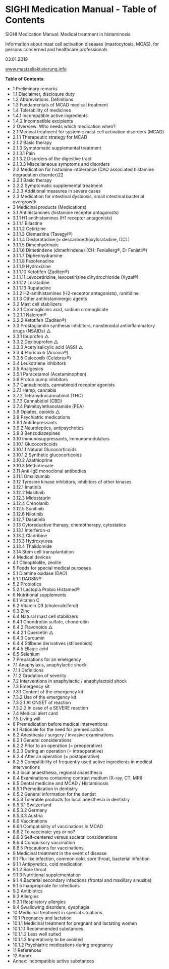 # SIGHI Medication Manual - Table of Contents
 
SIGHI Medication Manual: Medical treatment in histaminosis 
 
Information about mast cell activation diseases (mastocytosis, MCAS),
for persons concerned and healthcare professionals
 
03.01.2019 
 
www.mastzellaktivierung.info
 
**Table of Contents**:
 
* 1 Preliminary remarks 
* 1.1 Disclaimer, disclosure duty 
* 1.2 Abbreviations. Definitions 
* 1.3 Fundamentals of MCAD medical treatment 
* 1.4 Tolerability of medicines 
* 1.4.1 Incompatible active ingredients 
* 1.4.2 Incompatible excipients 
* 2 Overview: Who needs which medication when? 
* 2.1 Medical treatment for systemic mast cell activation disorders (MCAD) 
* 2.1.1 Therapeutic strategy for MCAD 
* 2.1.2 Basic therapy 
* 2.1.3 Symptomatic supplemental treatment 
* 2.1.3.1 Pain 
* 2.1.3.2 Disorders of the digestive tract
* 2.1.3.3 Miscellaneous symptoms and disorders 
* 2.2 Medication for histamine intolerance (DAO associated histamine degradation disorder)22
* 2.2.1 Basic therapy 
* 2.2.2 Symptomatic supplemental treatment 
* 2.2.3 Additional measures in severe cases
* 2.3 Medication for intestinal dysbiosis, small intestinal bacterial overgrowth 
* 3 Medicinal products (Medications) 
* 3.1 Antihistamines (histamine receptor antagonists) 
* 3.1.1 H1 antihistamines (H1 receptor antagonists) 
* 3.1.1.1 Bilastine 
* 3.1.1.2 Cetirizine 
* 3.1.1.3 Clemastine (Tavegyl®) 
* 3.1.1.4 Desloratadine (= descarboethoxyloratadine, DCL)
* 3.1.1.5 Dimenhydrinate 
* 3.1.1.6 Dimetindene (dimethindene) (CH: Feniallerg®, D: Fenistil®) 
* 3.1.1.7 Diphenhydramine 
* 3.1.1.8 Fexofenadine 
* 3.1.1.9 Hydroxizine 
* 3.1.1.10 Ketotifen (Zaditen®) 
* 3.1.1.11 Levocetirizine, levocetirizine dihydrochloride (Xyzal®) 
* 3.1.1.12 Loratadine 
* 3.1.1.13 Rupatadine 
* 3.1.2 H2-antihistamines (H2-receptor antagonists), ranitidine 
* 3.1.3 Other antihistaminergic agents 
* 3.2 Mast cell stabilizers 
* 3.2.1 Cromoglicinic acid, sodium cromoglicate 
* 3.2.1.1 Nalcrom®
* 3.2.2 Ketotifen (Zaditen®) 
* 3.3 Prostaglandin synthesis inhibitors, nonsteroidal antiinflammatory drugs (NSAIDs) △ 
* 3.3.1 Ibuprofen △ 
* 3.3.2 Dexibuprofen △ 
* 3.3.3 Acetylsalicylic acid (ASS) △
* 3.3.4 Etoricoxib (Arcoxia®) 
* 3.3.5 Celecoxib (Celebrex®) 
* 3.4 Leukotriene inhibitors 
* 3.5 Analgesics 
* 3.5.1 Paracetamol (Acetaminophen) 
* 3.6 Proton pump inhibitors
* 3.7 Cannabinoids, cannabinoid receptor agonists 
* 3.7.1 Hemp, cannabis 
* 3.7.2 Tetrahydrocannabinol (THC) 
* 3.7.3 Cannabidiol (CBD) 
* 3.7.4 Palmitoylethanolamide (PEA) 
* 3.8 Opiates, opioids △ 
* 3.9 Psychiatric medications 
* 3.9.1 Antidepressants
* 3.9.2 Neuroleptics, antipsychotics
* 3.9.3 Benzodiazepines
* 3.10 Immunosuppressants, immunomodulators 
* 3.10.1 Glucocorticoids 
* 3.10.1.1 Natural Glucocorticoids 
* 3.10.1.2 Synthetic glucocorticoids 
* 3.10.2 Azathioprine 
* 3.10.3 Methotrexate
* 3.11 Anti-IgE monoclonal antibodies 
* 3.11.1 Omalizumab 
* 3.12 Tyrosine kinase inhibitors, inhibitors of other kinases 
* 3.12.1 Imatinib
* 3.12.2 Masitinib 
* 3.12.3 Midostaurin
* 3.12.4 Crenolanib
* 3.12.5 Sunitinib
* 3.12.6 Nilotinib 
* 3.12.7 Dasatinib 
* 3.13 Cytoreductive therapy, chemotherapy, cytostatics 
* 3.13.1 Interferon-α 
* 3.13.2 Cladribine 
* 3.13.3 Hydroxyurea
* 3.13.4 Thalidomide 
* 3.14 Stem cell transplantation 
* 4 Medical devices
* 4.1 Clinoptilolite, zeolite
* 5 Foods for special medical purposes 
* 5.1 Diamine oxidase (DAO) 
* 5.1.1 DAOSIN® 
* 5.2 Probiotics
* 5.2.1 Lactopia Probio Histamed®
* 6 Nutritional supplements 
* 6.1 Vitamin C
* 6.2 Vitamin D3 (cholecalciferol) 
* 6.3 Zinc 
* 6.4 Natural mast cell stabilizers 
* 6.4.1 Chondroitin sulfate, chondroitin 
* 6.4.2 Flavonoids △ 
* 6.4.2.1 Quercetin △ 
* 6.4.3 Curcumin 
* 6.4.4 Stilbene derivatives (stilbenoids) 
* 6.4.5 Ellagic acid 
* 6.5 Selenium 
* 7 Preparations for an emergency 
* 7.1 Anaphylaxis, anaphylactic shock 
* 7.1.1 Definitions 
* 7.1.2 Gradation of severity 
* 7.2 Interventions in anaphylactic / anaphylactoid shock 
* 7.3 Emergency kit 
* 7.3.1 Content of the emergency kit 
* 7.3.2 Use of the emergency kit 
* 7.3.2.1 At ONSET of reaction 
* 7.3.2.2 In case of a SEVERE reaction 
* 7.4 Medical alert card 
* 7.5 Living will 
* 8 Premedication before medical interventions 
* 8.1 Rationale for the need for premedication 
* 8.2 Anesthesia / surgery / invasive examinations 
* 8.2.1 General considerations 
* 8.2.2 Prior to an operation (= preoperative) 
* 8.2.3 During an operation (= intraoperative) 
* 8.2.4 After an operation (= postoperative) 
* 8.2.5 Compatibility of frequently used active ingredients in medical interventions 
* 8.3 local anaesthesia, regional anaesthesia 
* 8.4 Examinations containing contrast medium (X-ray, CT, MRI) 
* 8.5 Dental medicine and MCAD / Histaminosis 
* 8.5.1 Premedication in dentistry
* 8.5.2 General information for the dentist 
* 8.5.3 Tolerable products for local anesthesia in dentistry 
* 8.5.3.1 Switzerland 
* 8.5.3.2 Germany 
* 8.5.3.3 Austria 
* 8.6 Vaccinations 
* 8.6.1 Compatibility of vaccinations in MCAD
* 8.6.2 To vaccinate: yes or no? 
* 8.6.3 Self-centered versus societal considerations 
* 8.6.4 Compulsory vaccination 
* 8.6.5 Precautions for vaccinations 
* 9 Medicinal treatment in the event of disease
* 9.1 Flu-like infection, common cold, sore throat, bacterial infection
* 9.1.1 Antipyretics, cold medication
* 9.1.2 Sore throat 
* 9.1.3 Nutritional supplementation 
* 9.1.4 Bacterial secondary infections (frontal and maxillary sinusitis) 
* 9.1.5 Inappropriate for infections
* 9.2 Antibiotics
* 9.3 Allergies
* 9.3.1 Respiratory allergies
* 9.4 Swallowing disorders, dysphagia 
* 10 Medicinal treatment in special situations
* 10.1 Pregnancy and lactation 
* 10.1.1 Medicinal treatment for pregnant and lactating women
* 10.1.1.1 Recommended substances 
* 10.1.1.2 Less well suited 
* 10.1.1.3 Imperatively to be avoided 
* 10.1.2 Psychiatric medications during pregnancy 
* 11 References 
* 12 Annex
* Annex: incompatible active substances
